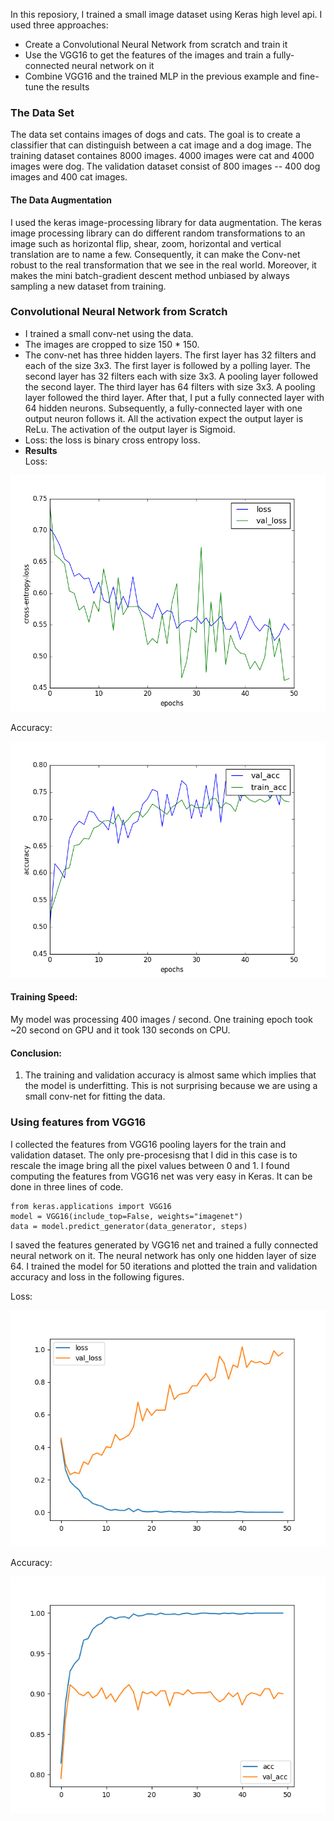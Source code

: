 In this reposiory, I trained a small image dataset using Keras high level api. I used three approaches:

- Create a Convolutional Neural Network from scratch and train it
- Use the VGG16 to get the features of the images and train a fully-connected neural network on it
- Combine VGG16 and the trained MLP in the previous example and fine-tune the results

### The Data Set
The data set contains images of dogs and cats. The goal is to create a classifier that can distinguish between a cat image and a dog image. The training dataset containes 8000 images. 4000 images were cat and 4000 images were dog. The validation dataset consist of 800 images -- 400 dog images and 400 cat images. 

#### The Data Augmentation
I used the keras image-processing library for data augmentation. The keras image processing library can do different random transformations to an image such as horizontal flip, shear, zoom, horizontal and vertical translation are to name a few. Consequently, it can make the Conv-net robust to the real transformation that we see in the real world. Moreover, it makes the mini batch-gradient descent method unbiased by always sampling a new dataset from training. 
 
### Convolutional Neural Network from Scratch

- I trained a small conv-net using the data. 
- The images are cropped to size 150 * 150. 
- The conv-net has three hidden layers. The first layer has 32 filters and each of the size 3x3. The first layer is followed by a polling layer. The second layer has 32 filters each with size 3x3. A pooling layer followed the second layer. The third layer has 64 filters with size 3x3. A pooling layer followed the third layer. After that, I put a fully connected layer with $64$ hidden neurons. Subsequently, a fully-connected layer with one output neuron follows it. All the activation expect the output layer is ReLu. The activation of the output layer is Sigmoid. 
- Loss: the loss is binary cross entropy loss.
- **Results**     
Loss:

![loss_image](images/loss-epoch.png "loss vs epoch for conv-net")

Accuracy:

![accuracy_image](images/accuracy-epoch.png "accuracy vs epoch for conv-net")

#### Training Speed:
My model was processing 400 images / second. One training epoch took ~20 second on GPU and it took 130 seconds on CPU. 

#### Conclusion:
1. The training and validation accuracy is almost same which implies that the model is underfitting. This is not surprising because we are using a small conv-net for fitting the data. 

### Using features from VGG16 
I collected the features from VGG16 pooling layers for the train and validation dataset. The only pre-procesisng that I did in this case is to rescale the image bring all the pixel values between 0 and 1. I found computing the features from VGG16 net was very easy in Keras. It can be done in three lines of code.
```
from keras.applications import VGG16
model = VGG16(include_top=False, weights="imagenet")
data = model.predict_generator(data_generator, steps)
```
I saved the features generated by VGG16 net and trained a fully connected neural network on it. The neural network has only one hidden layer of size 64. I trained the model for 50 iterations and plotted the train and validation accuracy and loss in the following figures.

Loss:

![loss_bottleneck_image](images/epoch-loss-bottleneck.png "loss vs epcoh using VGG16 features")

Accuracy:

![accuracy_bottleneck_imate](images/epoch-acc-bottleneck.png "accuracy vs epoch using VGG16 features")
